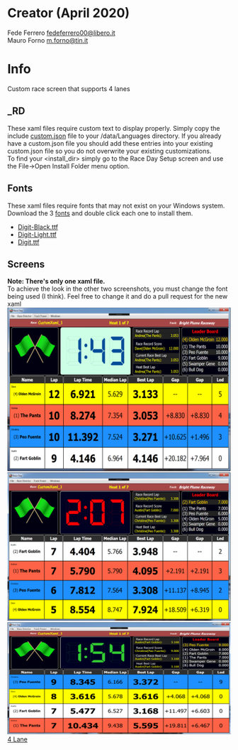 # Creator (April 2020)
Fede Ferrero fedeferrero00@libero.it  
Mauro Forno m.forno@tin.it

# Info
Custom race screen that supports 4 lanes

## _RD
These xaml files require custom text to display properly.  Simply copy the include [custom.json](./custom_text/custom.json) file to your <install directory>/data/Languages directory.  If you already have a custom.json file you should add these entries into your existing custom.json file so you do not overwrite your existing customizations.  
To find your <install_dir> simply go to the Race Day Setup screen and use the File->Open Install Folder menu option.

## Fonts
These xaml files require fonts that may not exist on your Windows system.  Download the 3 [fonts](./fonts) and double click each one to install them.  
* [Digit-Black.ttf](./fonts/Digit-Black.ttf)
* [Digit-Light.ttf](./fonts/Digit-Light.ttf)
* [Digit.ttf](./fonts/Digit.ttf)

## Screens
**Note: There's only one xaml file.**  
To achieve the look in the other two screenshots, you must change the font being used (I think).  Feel free to change it and do a pull request for the new xaml
![alt text](./ScreenShot1.png)
![alt text](./ScreenShot2.png)
![alt text](./ScreenShot3.png)
[4 Lane](./xaml/Custom2GreenLED_4L.xaml)
